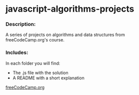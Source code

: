 # javascript-algorithms-projects

### Description:
A series of projects on algorithms and data structures from freeCodeCamp.org's course.

### Includes:
In each folder you will find:
  * The .js file with the solution
  * A README with a short explanation
  
  [freeCodeCamp.org](https://www.freecodecamp.org/learn/javascript-algorithms-and-data-structures/javascript-algorithms-and-data-structures-projects/)
